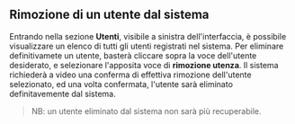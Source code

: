 ## Rimozione di un utente dal sistema
Entrando nella sezione **Utenti**, visibile a sinistra dell'interfaccia, è possibile visualizzare un elenco di tutti gli utenti registrati nel sistema. Per eliminare definitivamete un utente, basterà cliccare sopra la voce dell'utente desiderato, e selezionare l'apposita voce di **rimozione utenza**. Il sistema richiederà a video una conferma di effettiva rimozione dell'utente selezionato, ed una volta confermata, l'utente sarà eliminato definitavemente dal sistema.

>NB: un utente eliminato dal sistema non sarà più recuperabile.